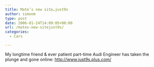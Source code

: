 ```yaml
---
title: Mate’s new site…just9s
author: simonm
type: post
date: 2006-01-24T14:09:05+00:00
url: /mates-new-sitejust9s/
categories:
  - Cars

---
```

My longtime friend & ever patient part-time Audi Engineer has taken the plunge and gone online: <http://www.just9s.plus.com/>
